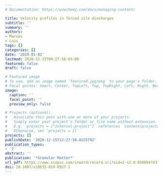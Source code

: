 ```yaml
---
# Documentation: https://wowchemy.com/docs/managing-content/

title: Velocity profiles in forced silo discharges
subtitle: ''
summary: ''
authors:
- Marcos
- Luis
tags: []
categories: []
date: '2019-01-01'
lastmod: 2020-12-15T09:27:58-03:00
featured: false
draft: false

# Featured image
# To use, add an image named `featured.jpg/png` to your page's folder.
# Focal points: Smart, Center, TopLeft, Top, TopRight, Left, Right, BottomLeft, Bottom, BottomRight.
image:
  caption: ''
  focal_point: ''
  preview_only: false

# Projects (optional).
#   Associate this post with one or more of your projects.
#   Simply enter your project's folder or file name without extension.
#   E.g. `projects = ["internal-project"]` references `content/project/deep-learning/index.md`.
#   Otherwise, set `projects = []`.
projects: []
publishDate: '2020-12-15T12:27:58.022579Z'
publication_types:
- '2'
abstract: ''
publication: '*Granular Matter*'
url_pdf: https://www.scopus.com/inward/record.uri?eid=2-s2.0-85069474376&doi=10.1007%2fs10035-019-0927-1&partnerID=40&md5=b58cf4c640719a3df71cf7adcda8278d
doi: 10.1007/s10035-019-0927-1
---
```

